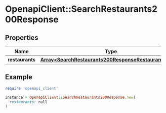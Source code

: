 # OpenapiClient::SearchRestaurants200Response

## Properties

| Name | Type | Description | Notes |
| ---- | ---- | ----------- | ----- |
| **restaurants** | [**Array&lt;SearchRestaurants200ResponseRestaurantsInner&gt;**](SearchRestaurants200ResponseRestaurantsInner.md) |  | [optional] |

## Example

```ruby
require 'openapi_client'

instance = OpenapiClient::SearchRestaurants200Response.new(
  restaurants: null
)
```

